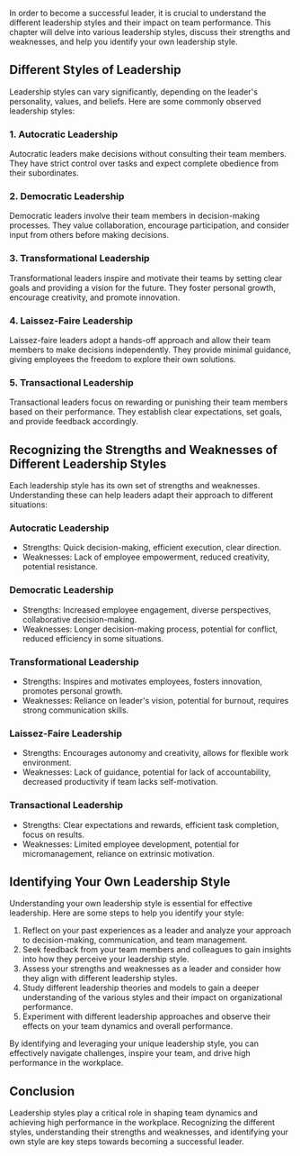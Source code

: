
In order to become a successful leader, it is crucial to understand the different leadership styles and their impact on team performance. This chapter will delve into various leadership styles, discuss their strengths and weaknesses, and help you identify your own leadership style.

Different Styles of Leadership
----------------------------------------------

Leadership styles can vary significantly, depending on the leader's personality, values, and beliefs. Here are some commonly observed leadership styles:

### 1. Autocratic Leadership

Autocratic leaders make decisions without consulting their team members. They have strict control over tasks and expect complete obedience from their subordinates.

### 2. Democratic Leadership

Democratic leaders involve their team members in decision-making processes. They value collaboration, encourage participation, and consider input from others before making decisions.

### 3. Transformational Leadership

Transformational leaders inspire and motivate their teams by setting clear goals and providing a vision for the future. They foster personal growth, encourage creativity, and promote innovation.

### 4. Laissez-Faire Leadership

Laissez-faire leaders adopt a hands-off approach and allow their team members to make decisions independently. They provide minimal guidance, giving employees the freedom to explore their own solutions.

### 5. Transactional Leadership

Transactional leaders focus on rewarding or punishing their team members based on their performance. They establish clear expectations, set goals, and provide feedback accordingly.

Recognizing the Strengths and Weaknesses of Different Leadership Styles
---------------------------------------------------------------------------------------

Each leadership style has its own set of strengths and weaknesses. Understanding these can help leaders adapt their approach to different situations:

### Autocratic Leadership

* Strengths: Quick decision-making, efficient execution, clear direction.
* Weaknesses: Lack of employee empowerment, reduced creativity, potential resistance.

### Democratic Leadership

* Strengths: Increased employee engagement, diverse perspectives, collaborative decision-making.
* Weaknesses: Longer decision-making process, potential for conflict, reduced efficiency in some situations.

### Transformational Leadership

* Strengths: Inspires and motivates employees, fosters innovation, promotes personal growth.
* Weaknesses: Reliance on leader's vision, potential for burnout, requires strong communication skills.

### Laissez-Faire Leadership

* Strengths: Encourages autonomy and creativity, allows for flexible work environment.
* Weaknesses: Lack of guidance, potential for lack of accountability, decreased productivity if team lacks self-motivation.

### Transactional Leadership

* Strengths: Clear expectations and rewards, efficient task completion, focus on results.
* Weaknesses: Limited employee development, potential for micromanagement, reliance on extrinsic motivation.

Identifying Your Own Leadership Style
-----------------------------------------------------

Understanding your own leadership style is essential for effective leadership. Here are some steps to help you identify your style:

1. Reflect on your past experiences as a leader and analyze your approach to decision-making, communication, and team management.
2. Seek feedback from your team members and colleagues to gain insights into how they perceive your leadership style.
3. Assess your strengths and weaknesses as a leader and consider how they align with different leadership styles.
4. Study different leadership theories and models to gain a deeper understanding of the various styles and their impact on organizational performance.
5. Experiment with different leadership approaches and observe their effects on your team dynamics and overall performance.

By identifying and leveraging your unique leadership style, you can effectively navigate challenges, inspire your team, and drive high performance in the workplace.

Conclusion
----------

Leadership styles play a critical role in shaping team dynamics and achieving high performance in the workplace. Recognizing the different styles, understanding their strengths and weaknesses, and identifying your own style are key steps towards becoming a successful leader.
